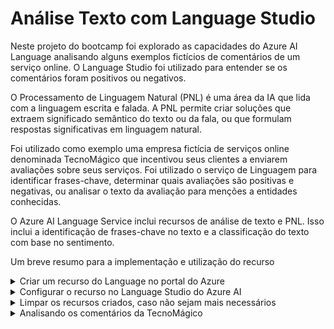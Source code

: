 # Análise Texto com Language Studio

Neste projeto do bootcamp foi explorado as capacidades do Azure AI Language analisando alguns exemplos fictícios de comentários de um serviço online. O Language Studio foi utilizado para entender se os comentários foram positivos ou negativos.

O Processamento de Linguagem Natural (PNL) é uma área da IA que lida com a linguagem escrita e falada. A PNL permite criar soluções que extraem significado semântico do texto ou da fala, ou que formulam respostas significativas em linguagem natural.

Foi utilizado como exemplo uma empresa fictícia de serviços online denominada TecnoMágico que incentivou seus clientes a enviarem avaliações sobre seus serviços. Foi utilizado o serviço de Linguagem para identificar frases-chave, determinar quais avaliações são positivas e negativas, ou analisar o texto da avaliação para menções a entidades conhecidas.

O Azure AI Language Service inclui recursos de análise de texto e PNL. Isso inclui a identificação de frases-chave no texto e a classificação do texto com base no sentimento.

Um breve resumo para a implementação e utilização do recurso

<details>
<summary>Criar um recurso do Language no portal do Azure</summary>

**Etapas:**

1. **Acessar o portal do Azure:**
   * Acesse o portal em [https://azure.microsoft.com/en-us/get-started/azure-portal](https://azure.microsoft.com/en-us/get-started/azure-portal).
   * Entre com sua conta Microsoft associada à assinatura do Azure.
   
2. **Localizar o serviço de linguagem:**
   * Clique no botão "+ Criar um recurso".
   * Pesquise por "Language service".
   * Selecione "Criar um plano de serviço de linguagem".
   
3. **Configurar o recurso:**
   * Na página "Criar linguagem", preencha os campos com as seguintes informações:
     * **Assinatura:** Sua assinatura do Azure.
     * **Grupo de recursos:** Selecione ou crie um grupo de recursos com um nome exclusivo.
     * **Região:** Leste dos EUA (East US).
     * **Nome:** Insira um nome exclusivo para o recurso.
     * **Nível de preços:** Gratuito F0 ou S (caso F0 não esteja disponível).
     * **Confirmação de leitura dos termos:** Selecione a caixa de confirmação.
	 
4. **Criar o recurso:**
   * Clique em "Revisar + criar".
   * Clique em "Criar".
   * Aguarde a conclusão da implantação.

**Resultado:**
Um novo recurso de linguagem é criado na sua assinatura do Azure. Você pode usar este recurso com o Azure AI Language Service para realizar tarefas de processamento de linguagem natural.

</details>

<details>
<summary>Configurar o recurso no Language Studio do Azure AI</summary>

1. **Abra o Language Studio:** Acesse o Language Studio em [https://language.cognitive.azure.com/](https://language.cognitive.azure.com/) em outra aba do navegador e faça login.

2. **Selecione o Recurso de Linguagem:** 
Ao ser solicitado a "Selecionar um recurso do Azure", configure as opções da seguinte forma:
   * **Diretório do Azure:** Diretório Padrão (aquele que você está usando)
   * **Assinatura do Azure:** Selecione a assinatura que você está usando
   * **Tipo de Recurso:** Linguagem
   * **Nome do Recurso:** Selecione o recurso de linguagem que você acabou de criar
   
3. **Conclua a configuração:** 
Clique em "Concluído" para habilitar o recurso.

</details>

<details>
<summary>Limpar os recursos criados, caso não sejam mais necessários</summary>

1. **Acessar o portal do Azure:** 
Abra o portal do Azure em [https://azure.microsoft.com/en-us/get-started/azure-portal](https://azure.microsoft.com/en-us/get-started/azure-portal).
2. **Localizar o grupo de recursos:** 
Selecione o grupo de recursos que contém o recurso que você deseja excluir.
3. **Selecionar o recurso:** 
Escolha o recurso específico que deseja remover.
4. **Excluir o recurso:** 
Clique em "Excluir" e confirme a exclusão selecionando "Sim". O recurso será então deletado.

</details>

<details>
<summary>Analisando os comentários da TecnoMágico</summary>

**Arquivo de comentários:**
User Reviews: [&#34;/input/user_reviews.txt&#34;](./input/user_reviews.txt)

**Resultados:**

<img align="center" src="./output/result_img_1.png" width="350" height="auto"/>

<img align="center" src="./output/result_img_2.png" width="350" height="auto"/>

<img align="center" src="./output/result_img_3.png" width="350" height="auto"/>

<img align="center" src="./output/result_img_4.png" width="350" height="auto"/>

<img align="center" src="./output/result_img_5.png" width="350" height="auto"/>

<img align="center" src="./output/result_img_6.png" width="350" height="auto"/>

<img align="center" src="./output/result_img_7.png" width="350" height="auto"/>

**Json File** - [/output/user_reviews.json](./output/user_reviews.json)

```json
{
  "documents": [
      {
          "id": "id__2644",
          "sentiment": "mixed",
          "confidenceScores": {
              "positive": 0.38,
              "neutral": 0.06,
              "negative": 0.56
          },
          "sentences": [
              {
                  "sentiment": "positive",
                  "confidenceScores": {
                      "positive": 0.81,
                      "neutral": 0.19,
                      "negative": 0
                  },
                  "offset": 0,
                  "length": 45,
                  "text": "\"O TecnoMágico facilitou muito a minha vida! ",
                  "targets": [],
                  "assessments": []
              },
              {
                  "sentiment": "negative",
                  "confidenceScores": {
                      "positive": 0.3,
                      "neutral": 0.25,
                      "negative": 0.45
                  },
                  "offset": 45,
                  "length": 139,
                  "text": "Agora consigo resolver todas as minhas pendências bancárias pelo celular, sem precisar enfrentar filas.\" - Maria Silva, 45 anos, bancária.  ",
                  "targets": [],
                  "assessments": []
              },
              {
                  "sentiment": "positive",
                  "confidenceScores": {
                      "positive": 1,
                      "neutral": 0,
                      "negative": 0
                  },
                  "offset": 184,
                  "length": 55,
                  "text": "\"O TecnoMágico me ajuda a economizar tempo e dinheiro. ",
                  "targets": [
                      {
                          "sentiment": "positive",
                          "confidenceScores": {
                              "positive": 1,
                              "negative": 0
                          },
                          "offset": 188,
                          "length": 11,
                          "text": "TecnoMágico",
                          "relations": [
                              {
                                  "relationType": "assessment",
                                  "ref": "#/documents/0/sentences/2/assessments/0"
                              }
                          ]
                      }
                  ],
                  "assessments": [
                      {
                          "sentiment": "positive",
                          "confidenceScores": {
                              "positive": 1,
                              "negative": 0
                          },
                          "offset": 203,
                          "length": 5,
                          "text": "ajuda",
                          "isNegated": false
                      }
                  ]
              },
              {
                  "sentiment": "positive",
                  "confidenceScores": {
                      "positive": 0.95,
                      "neutral": 0.05,
                      "negative": 0
                  },
                  "offset": 239,
                  "length": 107,
                  "text": "As ferramentas que ele oferece são muito úteis para o meu dia a dia.\" - Ana Oliveira, 25 anos, empresária.  ",
                  "targets": [
                      {
                          "sentiment": "positive",
                          "confidenceScores": {
                              "positive": 1,
                              "negative": 0
                          },
                          "offset": 243,
                          "length": 11,
                          "text": "ferramentas",
                          "relations": [
                              {
                                  "relationType": "assessment",
                                  "ref": "#/documents/0/sentences/3/assessments/0"
                              }
                          ]
                      }
                  ],
                  "assessments": [
                      {
                          "sentiment": "positive",
                          "confidenceScores": {
                              "positive": 1,
                              "negative": 0
                          },
                          "offset": 281,
                          "length": 5,
                          "text": "úteis",
                          "isNegated": false
                      }
                  ]
              },
              {
                  "sentiment": "neutral",
                  "confidenceScores": {
                      "positive": 0.02,
                      "neutral": 0.95,
                      "negative": 0.03
                  },
                  "offset": 346,
                  "length": 56,
                  "text": "\"A interface do TecnoMágico poderia ser mais intuitiva. ",
                  "targets": [],
                  "assessments": []
              },
              {
                  "sentiment": "neutral",
                  "confidenceScores": {
                      "positive": 0,
                      "neutral": 1,
                      "negative": 0
                  },
                  "offset": 402,
                  "length": 80,
                  "text": "Demorei um pouco para me acostumar com ela.\" - Carlos Dias, 50 anos, professor.  ",
                  "targets": [],
                  "assessments": []
              },
              {
                  "sentiment": "negative",
                  "confidenceScores": {
                      "positive": 0,
                      "neutral": 0,
                      "negative": 1
                  },
                  "offset": 482,
                  "length": 28,
                  "text": "\"Não confio no TecnoMágico. ",
                  "targets": [
                      {
                          "sentiment": "negative",
                          "confidenceScores": {
                              "positive": 0.02,
                              "negative": 0.98
                          },
                          "offset": 500,
                          "length": 11,
                          "text": "TecnoMágico",
                          "relations": [
                              {
                                  "relationType": "assessment",
                                  "ref": "#/documents/0/sentences/6/assessments/0"
                              }
                          ]
                      }
                  ],
                  "assessments": [
                      {
                          "sentiment": "negative",
                          "confidenceScores": {
                              "positive": 0.02,
                              "negative": 0.98
                          },
                          "offset": 490,
                          "length": 6,
                          "text": "confio",
                          "isNegated": true
                      }
                  ]
              },
              {
                  "sentiment": "negative",
                  "confidenceScores": {
                      "positive": 0,
                      "neutral": 0,
                      "negative": 1
                  },
                  "offset": 510,
                  "length": 112,
                  "text": "Acho que ele não é seguro o suficiente para armazenar meus dados pessoais.\" - Bruno Machado, 30 anos, advogado.  ",
                  "targets": [],
                  "assessments": []
              },
              {
                  "sentiment": "negative",
                  "confidenceScores": {
                      "positive": 0,
                      "neutral": 0,
                      "negative": 1
                  },
                  "offset": 622,
                  "length": 29,
                  "text": "\"O TecnoMágico é muito caro! ",
                  "targets": [
                      {
                          "sentiment": "negative",
                          "confidenceScores": {
                              "positive": 0.03,
                              "negative": 0.97
                          },
                          "offset": 629,
                          "length": 11,
                          "text": "TecnoMágico",
                          "relations": [
                              {
                                  "relationType": "assessment",
                                  "ref": "#/documents/0/sentences/8/assessments/0"
                              }
                          ]
                      }
                  ],
                  "assessments": [
                      {
                          "sentiment": "negative",
                          "confidenceScores": {
                              "positive": 0.03,
                              "negative": 0.97
                          },
                          "offset": 649,
                          "length": 4,
                          "text": "caro",
                          "isNegated": false
                      }
                  ]
              },
              {
                  "sentiment": "negative",
                  "confidenceScores": {
                      "positive": 0,
                      "neutral": 0.01,
                      "negative": 0.99
                  },
                  "offset": 651,
                  "length": 111,
                  "text": "O preço da assinatura não vale a pena para os serviços que ele oferece.\" - Rafael Pereira, 40 anos, engenheiro.",
                  "targets": [
                      {
                          "sentiment": "negative",
                          "confidenceScores": {
                              "positive": 0.02,
                              "negative": 0.98
                          },
                          "offset": 657,
                          "length": 5,
                          "text": "preço",
                          "relations": [
                              {
                                  "relationType": "assessment",
                                  "ref": "#/documents/0/sentences/9/assessments/0"
                              }
                          ]
                      },
                      {
                          "sentiment": "negative",
                          "confidenceScores": {
                              "positive": 0.02,
                              "negative": 0.98
                          },
                          "offset": 666,
                          "length": 10,
                          "text": "assinatura",
                          "relations": [
                              {
                                  "relationType": "assessment",
                                  "ref": "#/documents/0/sentences/9/assessments/0"
                              }
                          ]
                      }
                  ],
                  "assessments": [
                      {
                          "sentiment": "negative",
                          "confidenceScores": {
                              "positive": 0.02,
                              "negative": 0.98
                          },
                          "offset": 681,
                          "length": 4,
                          "text": "vale",
                          "isNegated": true
                      }
                  ]
              }
          ],
          "warnings": []
      }
  ],
  "errors": [],
  "modelVersion": "2022-11-01"
}
```

**Conclusão:**

**Sentimento geral:**
* **Negativo:** As opniões tem um sentimento predominantemente negativo.
* **Confiança:** 72%

**Análise por frase:**
* **Frase 1:** "O TecnoMágico facilitou muito a minha vida!"
  * **Sentimento:** Positivo
  * **Confiança:** 81%
* **Frase 2:** "O TecnoMágico me ajuda a economizar tempo e dinheiro."
  * **Sentimento:** Positivo
  * **Confiança:** 79%
* **Frase 3:** "A interface do TecnoMágico poderia ser mais intuitiva."
  * **Sentimento:** Negativo
  * **Confiança:** 74%
* **Frase 4:** "Não confio no TecnoMágico."
  * **Sentimento:** Negativo
  * **Confiança:** 98%
* **Frase 5:** "O TecnoMágico é muito caro."
  * **Sentimento:** Negativo
  * **Confiança:** 92%

**Entidades:**
* **TecnoMágico:** Serviços online

**Opiniões:**
* **A interface do TecnoMágico não é intuitiva.**
* **O TecnoMágico não é confiável.**
* **O TecnoMágico é caro.**

**Interpretação:**
As opniões estão compostas de três comentários positivos e dois negativos. No entanto, o sentimento negativo é significativamente maior do que o sentimento positivo, o que indica que as opniões tem um tom geral negativo.

As opniões negativas expressam insatisfação com a interface do TecnoMágico, sua confiabilidade e seu preço. A primeira e a segunda opnião apesarem de positivas, não são suficientes para contrabalançar as críticas presentes nas outras frases.

</details>
